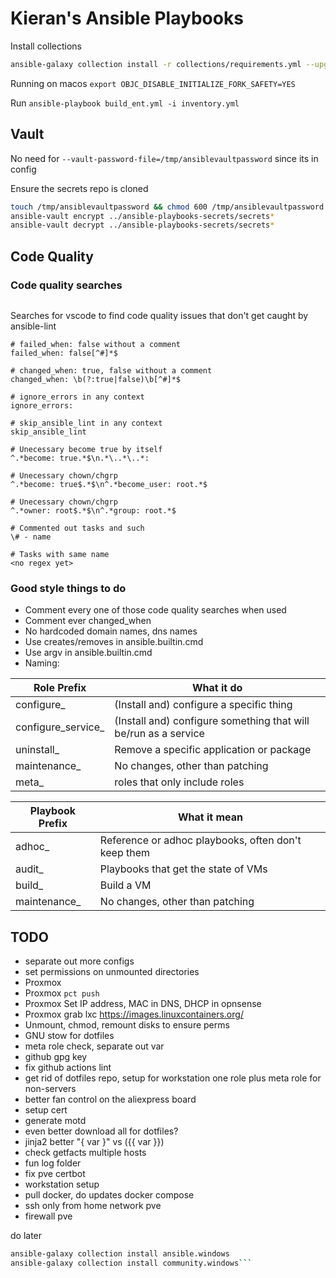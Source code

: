 # Kieran's Ansible Playbooks

Install collections

```bash
ansible-galaxy collection install -r collections/requirements.yml --upgrade
```

Running on macos
`export OBJC_DISABLE_INITIALIZE_FORK_SAFETY=YES`

Run
`ansible-playbook build_ent.yml -i inventory.yml`

## Vault

No need for `--vault-password-file=/tmp/ansiblevaultpassword` since its in config

Ensure the secrets repo is cloned

```bash
touch /tmp/ansiblevaultpassword && chmod 600 /tmp/ansiblevaultpassword && echo password > /tmp/ansiblevaultpassword
ansible-vault encrypt ../ansible-playbooks-secrets/secrets*
ansible-vault decrypt ../ansible-playbooks-secrets/secrets*
```

## Code Quality

### Code quality searches

```text
```

Searches for vscode to find code quality issues that don't get caught by ansible-lint

```text
# failed_when: false without a comment
failed_when: false[^#]*$

# changed_when: true, false without a comment
changed_when: \b(?:true|false)\b[^#]*$

# ignore_errors in any context
ignore_errors:

# skip_ansible_lint in any context
skip_ansible_lint

# Unecessary become true by itself
^.*become: true.*$\n.*\..*\..*:

# Unecessary chown/chgrp
^.*become: true$.*$\n^.*become_user: root.*$

# Unecessary chown/chgrp
^.*owner: root$.*$\n^.*group: root.*$

# Commented out tasks and such
\# - name

# Tasks with same name
<no regex yet>

```

### Good style things to do

* Comment every one of those code quality searches when used
* Comment ever changed_when
* No hardcoded domain names, dns names
* Use creates/removes in ansible.builtin.cmd
* Use argv in ansible.builtin.cmd
* Naming:

| Role Prefix        | What it do                                                         |
|--------------------|--------------------------------------------------------------------|
| configure_         | (Install and) configure a specific thing                           |
| configure_service_ | (Install and) configure something that will be/run as a service    |
| uninstall_         | Remove a specific application or package                           |
| maintenance_       | No changes, other than patching                                    |
| meta_              | roles that only include roles                                      |

| Playbook Prefix | What it mean                                        |
|-----------------|-----------------------------------------------------|
| adhoc_          | Reference or adhoc playbooks, often don't keep them |
| audit_          | Playbooks that get the state of VMs                 |
| build_          | Build a VM                                          |
| maintenance_    | No changes, other than patching                     |

## TODO

* separate out more configs
* set permissions on unmounted directories
* Proxmox
* Proxmox `pct push`
* Proxmox Set IP address, MAC in DNS, DHCP in opnsense
* Proxmox grab lxc <https://images.linuxcontainers.org/>
* Unmount, chmod, remount disks to ensure perms
* GNU stow for dotfiles
* meta role check, separate out var
* github gpg key
* fix github actions lint
* get rid of dotfiles repo, setup for workstation one role plus meta role for non-servers
* better fan control on the aliexpress board
* setup cert
* generate motd
* even better download all for dotfiles?
* jinja2 better "{ var }" vs ({{ var }})
* check getfacts multiple hosts
* fun log folder
* fix pve certbot
* workstation setup
* pull docker, do updates docker compose
* ssh only from home network pve
* firewall pve

do later

```bash
ansible-galaxy collection install ansible.windows
ansible-galaxy collection install community.windows```
